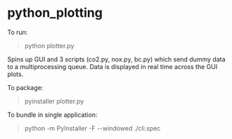 # python_plotting
To run:
> python plotter.py

Spins up GUI and 3 scripts (co2.py, nox.py, bc.py) which send dummy data to a
multiprocessing queue. Data is displayed in real time across the GUI plots.

To package: 
> pyinstaller plotter.py

To bundle in single application:
> python -m PyInstaller -F --windowed ./cli.spec
